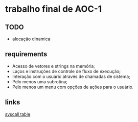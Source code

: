 # trabalho final de AOC-1

## TODO
* alocação dinamica

## requirements
* Acesso de vetores e strings na memória;
* Laços e instruções de controle de fluxo de execução;
* Interação com o usuário através de chamadas de sistema;
* Pelo menos uma subrotina;
* Pelo menos um menu com opções de ações para o usuário. 

## links
[syscall table](https://courses.missouristate.edu/kenvollmar/mars/help/syscallhelp.html)
